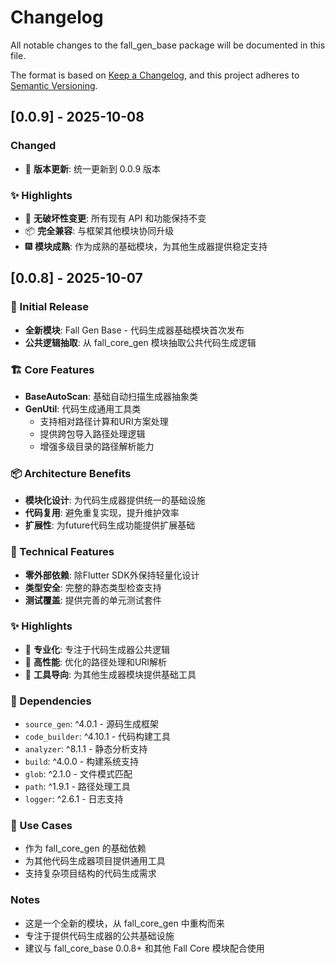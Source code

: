 # Changelog

All notable changes to the fall_gen_base package will be documented in this file.

The format is based on [Keep a Changelog](https://keepachangelog.com/en/1.0.0/),
and this project adheres to [Semantic Versioning](https://semver.org/spec/v2.0.0.html).

## [0.0.9] - 2025-10-08

### Changed
- 🔧 **版本更新**: 统一更新到 0.0.9 版本

### ✨ Highlights
- 🔧 **无破坏性变更**: 所有现有 API 和功能保持不变
- 📦 **完全兼容**: 与框架其他模块协同升级
- 🎆 **模块成熟**: 作为成熟的基础模块，为其他生成器提供稳定支持

## [0.0.8] - 2025-10-07

### 🚀 Initial Release
- **全新模块**: Fall Gen Base - 代码生成器基础模块首次发布
- **公共逻辑抽取**: 从 fall_core_gen 模块抽取公共代码生成逻辑

### 🏗️ Core Features
- **BaseAutoScan**: 基础自动扫描生成器抽象类
- **GenUtil**: 代码生成通用工具类
  - 支持相对路径计算和URI方案处理
  - 提供跨包导入路径处理逻辑
  - 增强多级目录的路径解析能力

### 📦 Architecture Benefits
- **模块化设计**: 为代码生成器提供统一的基础设施
- **代码复用**: 避免重复实现，提升维护效率
- **扩展性**: 为future代码生成功能提供扩展基础

### 🔧 Technical Features
- **零外部依赖**: 除Flutter SDK外保持轻量化设计
- **类型安全**: 完整的静态类型检查支持
- **测试覆盖**: 提供完善的单元测试套件

### ✨ Highlights
- 🎯 **专业化**: 专注于代码生成器公共逻辑
- 🚀 **高性能**: 优化的路径处理和URI解析
- 🔧 **工具导向**: 为其他生成器模块提供基础工具

### 📝 Dependencies
- `source_gen`: ^4.0.1 - 源码生成框架
- `code_builder`: ^4.10.1 - 代码构建工具
- `analyzer`: ^8.1.1 - 静态分析支持
- `build`: ^4.0.0 - 构建系统支持
- `glob`: ^2.1.0 - 文件模式匹配
- `path`: ^1.9.1 - 路径处理工具
- `logger`: ^2.6.1 - 日志支持

### 🎯 Use Cases
- 作为 fall_core_gen 的基础依赖
- 为其他代码生成器项目提供通用工具
- 支持复杂项目结构的代码生成需求

### Notes
- 这是一个全新的模块，从 fall_core_gen 中重构而来
- 专注于提供代码生成器的公共基础设施
- 建议与 fall_core_base 0.0.8+ 和其他 Fall Core 模块配合使用